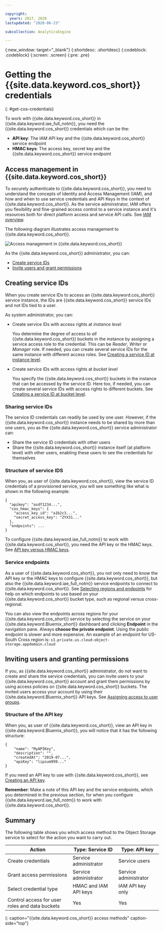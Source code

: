 ```yaml
---

copyright:
  years: 2017, 2020
lastupdated: "2020-06-23"

subcollection: AnalyticsEngine

---
```


<!-- Attribute definitions -->
{:new_window: target="_blank"}
{:shortdesc: .shortdesc}
{:codeblock: .codeblock}
{:screen: .screen}
{:pre: .pre}

# Getting the {{site.data.keyword.cos_short}} credentials
{: #get-cos-credentials}

To work with {{site.data.keyword.cos_short}} in  {{site.data.keyword.iae_full_notm}}, you need the {{site.data.keyword.cos_short}} credentials which can be the:

- **API key**: The IAM API key and the {{site.data.keyword.cos_short}} service endpoint
- **HMAC keys**: The access key, secret key and the {{site.data.keyword.cos_short}} service endpoint


## Access management in {{site.data.keyword.cos_short}}

To securely authenticate to {{site.data.keyword.cos_short}}, you need to understand the concepts of Identity and Access Management (IAM), and how and when to use service credentials and API Keys in the context of {{site.data.keyword.cos_short}}. As the service administrator, IAM offers you flexibility and fine-grained access control to a service instance and it's resources both for direct platform access and service API calls. See [IAM overview](/docs/cloud-object-storage/iam?topic=cloud-object-storage-iam-overview).

The following diagram illustrates access management to {{site.data.keyword.cos_short}}.

![Access management in {{site.data.keyword.cos_short}}](images/iam-overview.svg)

As the {{site.data.keyword.cos_short}} administrator, you can:

- [Create service IDs](#creating-service-ids)
- [Invite users and grant permissions](#inviting-users-and-granting-permissions)

## Creating service IDs

When you create service IDs to access an  {{site.data.keyword.cos_short}} service instance, the IDs are  {{site.data.keyword.cos_short}} service IDs and not IDs tied to a user.

As system administrator, you can:

- Create service IDs with access rights at *instance level*

  You determine the degree of access to *all* {{site.data.keyword.cos_short}} buckets in the instance by assigning a service access role to the credential. This can be *Reader*, *Writer* or *Manager* role. If needed, you can create several service IDs for the same instance with different access roles. See [Creating a service ID at instance level](/docs/cloud-object-storage/iam?topic=cloud-object-storage-service-credentials).
- Create service IDs with access rights at *bucket level*

  You specify the {{site.data.keyword.cos_short}} buckets in the instance that can be accessed by the service ID. Here too, if needed, you can create several service IDs with access rights to different buckets. See [Creating a service ID at  bucket level](/docs/cloud-object-storage/iam?topic=cloud-object-storage-iam-bucket-permissions#iam-service-id).

### Sharing service IDs

The service ID credentials can readily be used by one user. However, if the {{site.data.keyword.cos_short}} instance needs to be shared by more than one users, you as the {{site.data.keyword.cos_short}} service administrator can:

- Share the service ID credentials with other users
- Share the {{site.data.keyword.cos_short}} instance itself (at platform level) with other users, enabling these users to see the credentials for themselves

### Structure of service IDS

When you, as user of {{site.data.keyword.cos_short}}, view the service ID credentials of a provisioned service, you will see something like what is shown in the following example:
```
{
  "apikey": "asdf1234...",
  "cos_hmac_keys": {
    "access_key_id": "a1b2c3...",
    "secret_access_key": "ZYX31..."
  },
  "endpoints": ...
}
```

To configure {{site.data.keyword.iae_full_notm}} to work with {{site.data.keyword.cos_short}}, you need the API key or the HMAC keys. See [API key versus HMAC keys](/docs/cloud-object-storage/iam?topic=cloud-object-storage-service-credentials#service-credentials-iam-hmac).

### Service endpoints

As a user of {{site.data.keyword.cos_short}}, you not only need to know the API key or the HMAC keys to configure {{site.data.keyword.cos_short}}, but also the {{site.data.keyword.iae_full_notm}} service endpoints to connect to {{site.data.keyword.cos_short}}. See [Selecting regions and endpoints](/docs/cloud-object-storage?topic=cloud-object-storage-endpoints) for help on which endpoints to use based on your {{site.data.keyword.cos_short}} bucket type, such as regional versus cross-regional.

You can also view the endpoints across regions for your {{site.data.keyword.cos_short}} service by selecting the service on your {{site.data.keyword.Bluemix_short}} dashboard and clicking **Endpoint** in the navigation pane. Always **choose the private endpoint**. Using the public endpoint is slower and more expensive. An example of an endpoint for US-South Cross region is:
`s3.private.us.cloud-object-storage.appdomain.cloud`

## Inviting users and granting permissions

If you, as {{site.data.keyword.cos_short}} administrator, do not want to create and share the service credentials, you can invite users to your {{site.data.keyword.cos_short}} account and grant them permissions by using access policies on {{site.data.keyword.cos_short}} buckets. The invited users access your account by using their {{site.data.keyword.Bluemix_short}} API keys. See [Assigning access to user groups](/docs/account?topic=account-access-getstarted#group_access).

### Structure of the API key

When you, as user of {{site.data.keyword.cos_short}}, view an  API key in {{site.data.keyword.Bluemix_short}}, you will notice that it has the following structure:
```
{
	"name": "MyAPIKey",
	"description": "",
	"createdAt": "2019-07...",
	"apiKey": "lipsum999..."
}
```

If you need an API key to use with {{site.data.keyword.cos_short}}, see [Creating an API key](/docs/account?topic=account-userapikey#create_user_key).

**Remember**: Make a note of this API key and the service endpoints, which you determined in the previous section, for when you configure {{site.data.keyword.iae_full_notm}} to work with {{site.data.keyword.cos_short}}.

## Summary

The following table shows you which access method to the Object Storage service to select for the action you want to carry out.

| Action | Type: Service ID | Type: API key     |
|------|------------------|--------------------|
| Create credentials | Service administrator | Service users |
| Grant access permissions | Service administrator | Service administrator |
| Select credential type | HMAC and IAM API keys | IAM API key only |
| Control access for user roles and data buckets | Yes| Yes|
{: caption="{{site.data.keyword.cos_short}} access methods" caption-side="top"}
